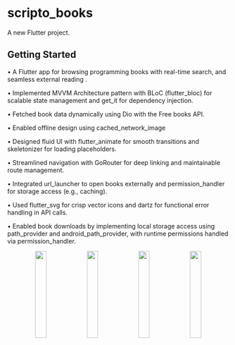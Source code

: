 # scripto_books

A new Flutter project.

## Getting Started

• A Flutter app for browsing programming books with real-time search, and seamless external 
reading .

• Implemented MVVM Architecture pattern with BLoC (flutter_bloc) for scalable state management 
and get_it for dependency injection. 

• Fetched book data dynamically using Dio with the Free books API. 

• Enabled offline design using cached_network_image 

• Designed fluid UI with flutter_animate for smooth transitions and skeletonizer for loading 
placeholders. 

• Streamlined navigation with GoRouter for deep linking and maintainable route management. 

• Integrated url_launcher to open books externally and permission_handler for storage access (e.g., 
caching). 

• Used flutter_svg for crisp vector icons and dartz for functional error handling in API calls. 

• Enabled book downloads by implementing local storage access using path_provider and 
android_path_provider, with runtime permissions handled via permission_handler.  

<p align="center">
  <img src="https://github.com/user-attachments/assets/9bb48696-ce4f-48f4-b856-8f92817d6902" width="22.5%" />
  <img src="https://github.com/user-attachments/assets/14992ac6-edad-4aea-99d4-8545934f119a" width="22.5%" />
  <img src="https://github.com/user-attachments/assets/29ad08f0-a44a-4aeb-ac5a-7745c2ecce2f" width="22.5%" />
  <img src="https://github.com/user-attachments/assets/fdee005b-de10-4af7-9eaa-1b006d709de5" width="22.5%" />
</p>


